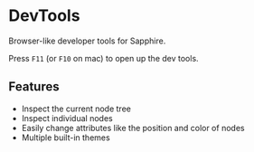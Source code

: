 # DevTools

Browser-like developer tools for Sapphire.

Press `F11` (or `F10` on mac) to open up the dev tools.

## Features

 * Inspect the current node tree
 * Inspect individual nodes
 * Easily change attributes like the position and color of nodes
 * Multiple built-in themes
